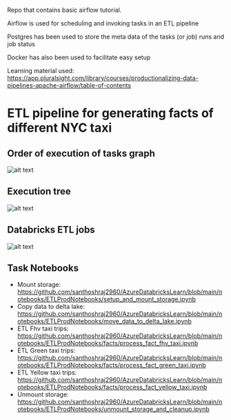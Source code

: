 Repo that contains basic airflow tutorial. 

Airflow is used for scheduling and invoking tasks in an ETL pipeline

Postgres has been used to store the meta data of the tasks (or job) runs and job status

Docker has also been used to facilitate easy setup

Learning material used:
https://app.pluralsight.com/library/courses/productionalizing-data-pipelines-apache-airflow/table-of-contents


# ETL pipeline for generating facts of different NYC taxi

## Order of execution of tasks graph
![alt text](https://github.com/santhoshraj2960/airflow_pluralsight/blob/main/screenshots/tasks_graph.png)

## Execution tree
![alt text](https://github.com/santhoshraj2960/airflow_pluralsight/blob/main/screenshots/tasks_tree.png)


## Databricks ETL jobs
![alt text](https://github.com/santhoshraj2960/airflow_pluralsight/blob/main/screenshots/azure_databricks_jobs.png)


## Task Notebooks

- Mount storage: https://github.com/santhoshraj2960/AzureDatabricksLearn/blob/main/notebooks/ETLProdNotebooks/setup_and_mount_storage.ipynb
- Copy data to delta lake: https://github.com/santhoshraj2960/AzureDatabricksLearn/blob/main/notebooks/ETLProdNotebooks/move_data_to_delta_lake.ipynb
- ETL Fhv taxi trips: https://github.com/santhoshraj2960/AzureDatabricksLearn/blob/main/notebooks/ETLProdNotebooks/facts/process_fact_fhv_taxi.ipynb
- ETL Green taxi trips: https://github.com/santhoshraj2960/AzureDatabricksLearn/blob/main/notebooks/ETLProdNotebooks/facts/process_fact_green_taxi.ipynb
- ETL Yellow taxi trips: https://github.com/santhoshraj2960/AzureDatabricksLearn/blob/main/notebooks/ETLProdNotebooks/facts/process_fact_yellow_taxi.ipynb
- Unmount storage: https://github.com/santhoshraj2960/AzureDatabricksLearn/blob/main/notebooks/ETLProdNotebooks/unmount_storage_and_cleanup.ipynb

